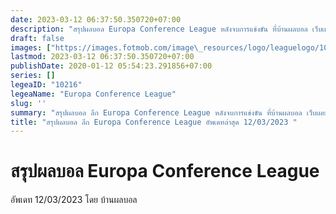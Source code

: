 ```yaml
---
date: 2023-03-12 06:37:50.350720+07:00
description: "สรุปผลบอล Europa Conference League หลังจบการแข่งขัน ที่บ้านผลบอล เว็บเผยแพร่ข้อมูลการแข่งขันฟุตบอลที่เชื่อถือได้ และ อัพเดทไวที่สุด"
draft: false
images: ["https://images.fotmob.com/image\_resources/logo/leaguelogo/10216.png"]
lastmod: 2023-03-12 06:37:50.350720+07:00
publishDate: 2020-01-12 05:54:23.291856+07:00
series: []
legeaID: "10216"
legeaName: "Europa Conference League"
slug: ''
summary: "สรุปผลบอล ลีก Europa Conference League หลังจบการแข่งขัน ที่บ้านผลบอล เว็บเผยแพร่ข้อมูลการแข่งขันฟุตบอลที่เชื่อถือได้ และ อัพเดทไวที่สุด"
title: "สรุปผลบอล ลีก Europa Conference League อัพเดทล่าสุด 12/03/2023 "
---
```


# สรุปผลบอล Europa Conference League
อัพเดท 12/03/2023 โดย บ้านผลบอล

